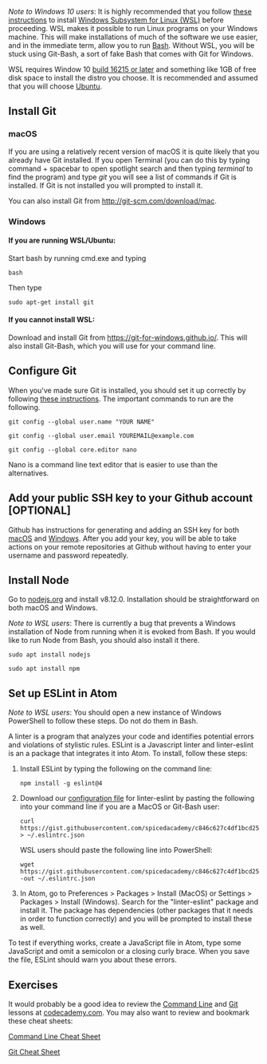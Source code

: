 _Note to Windows 10 users_: It is highly recommended that you follow [these instructions](https://docs.microsoft.com/en-us/windows/wsl/install-win10) to install [Windows Subsystem for Linux (WSL)](https://docs.microsoft.com/en-us/windows/wsl/install-win10) before proceeding. WSL makes it possible to run Linux programs on your Windows machine. This will make installations of much of the software we use easier, and in the immediate term, allow you to run [Bash](https://en.wikipedia.org/wiki/Bash_(Unix_shell)). Without WSL, you will be stuck using Git-Bash, a sort of fake Bash that comes with Git for Windows.

WSL requires Window 10 [build 16215 or later](https://docs.microsoft.com/en-us/windows/wsl/troubleshooting#check-your-build-number) and something like 1GB of free disk space to install the distro you choose. It is recommended and assumed that you will choose [Ubuntu](https://www.microsoft.com/store/p/ubuntu/9nblggh4msv6).

## Install Git

### macOS

If you are using a relatively recent version of macOS it is quite likely that you already have Git installed. If you open Terminal (you can do this by typing command + spacebar to open spotlight search and then typing _terminal_ to find the program) and type _git_ you will see a list of commands if Git is installed. If Git is not installed you will prompted to install it.

You can also install Git from <a href="http://git-scm.com/download/mac.">http://git-scm.com/download/mac</a>.

### Windows

#### If you are running WSL/Ubuntu:
Start bash by running cmd.exe and typing

```
bash
```
Then type
```
sudo apt-get install git
```

#### If you cannot install WSL:

Download and install Git from <a href="https://git-for-windows.github.io/">https://git-for-windows.github.io/</a>. This will also install Git-Bash, which you will use for your command line.

## Configure Git

When you've made sure Git is installed, you should set it up correctly by following [these instructions](https://git-scm.com/book/en/v2/Getting-Started-First-Time-Git-Setup#Your-Identity). The important commands to run are the following.

```
git config --global user.name "YOUR NAME"
```
```
git config --global user.email YOUREMAIL@example.com
```
```
git config --global core.editor nano
```

Nano is a command line text editor that is easier to use than the alternatives.

## Add your public SSH key to your Github account [OPTIONAL]

Github has instructions for generating and adding an SSH key for both <a href="https://help.github.com/articles/generating-an-ssh-key/#platform-mac">macOS</a> and <a href="https://help.github.com/articles/generating-an-ssh-key/#platform-windows">Windows</a>. After you add your key, you will be able to take actions on your remote repositories at Github without having to enter your username and password repeatedly.

## Install Node

Go to <a href="https://nodejs.org">nodejs.org</a> and install v8.12.0. Installation should be straightforward on both macOS and Windows.

_Note to WSL users_: There is currently a bug that prevents a Windows installation of Node from running when it is evoked from Bash. If you would like to run Node from Bash, you should also install it there.

```
sudo apt install nodejs
```
```
sudo apt install npm
```

## Set up ESLint in Atom

_Note to WSL users_: You should open a new instance of Windows PowerShell to follow these steps. Do not do them in Bash.

A linter is a program that analyzes your code and identifies potential errors and violations of stylistic rules. ESLint is a Javascript linter and linter-eslint is an a package that integrates it into Atom. To install, follow these steps:

1. Install ESLint by typing the following on the command line:


    ```
    npm install -g eslint@4
    ```

2. Download our [configuration file](https://gist.github.com/spicedacademy/c846c627c4df1bcd255c7bf6eb92a15a) for linter-eslint by pasting the following into your command line if you are a MacOS or Git-Bash user:

   ```
   curl https://gist.githubusercontent.com/spicedacademy/c846c627c4df1bcd255c7bf6eb92a15a/raw/2d7262cbff80936fd721678d8c98c89c3b0e8a05/.eslintrc.json > ~/.eslintrc.json
   ```
   
   WSL users should paste the following line into PowerShell:
   
   ```
   wget https://gist.githubusercontent.com/spicedacademy/c846c627c4df1bcd255c7bf6eb92a15a/raw/2d7262cbff80936fd721678d8c98c89c3b0e8a05/.eslintrc.json -out ~/.eslintrc.json
   ```

3. In Atom, go to Preferences > Packages > Install (MacOS) or Settings > Packages > Install (Windows). Search for the "linter-eslint" package and install it. The package has dependencies (other packages that it needs in order to function correctly) and you will be prompted to install these as well.

To test if everything works, create a JavaScript file in Atom, type some JavaScript and omit a semicolon or a closing curly brace. When you save the file, ESLint should warn you about these errors.

## Exercises

It would probably be a good idea to review the <a href="https://www.codecademy.com/learn/learn-the-command-line">Command Line</a> and <a href="https://www.codecademy.com/learn/learn-git">Git</a> lessons at <a href="https://www.codecademy.com">codecademy.com</a>. You may also want to review and bookmark these cheat sheets:

<a href="https://www.git-tower.com/blog/command-line-cheat-sheet/">Command Line Cheat Sheet</a>

<a href="https://www.git-tower.com/blog/git-cheat-sheet/">Git Cheat Sheet</a>
